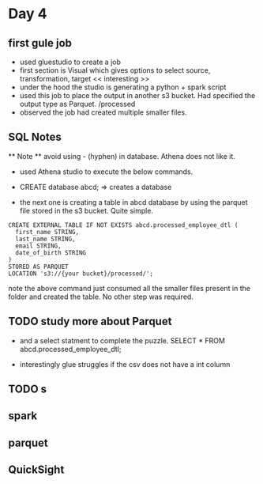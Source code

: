 # Day 4
## first gule job
  - used gluestudio to create a job
  - first section is Visual which gives options to select source, transformation, target << interesting >>
  - under the hood the studio is generating a python + spark script
  - used this job to place the output in another s3 bucket. Had specified the output type as Parquet. /processed
  - observed the job had created multiple smaller files. 
## SQL Notes
** Note ** avoid using - (hyphen) in database. Athena does not like it.
  - used Athena studio to execute the below commands. 
  
  - CREATE database abcd; => creates a database

- the next one is creating a table in abcd database by using the parquet file stored in the s3 bucket. Quite simple.
``` 
CREATE EXTERNAL TABLE IF NOT EXISTS abcd.processed_employee_dtl (
  first_name STRING,
  last_name STRING,
  email STRING,
  date_of_birth STRING
)
STORED AS PARQUET
LOCATION 's3://{your bucket}/processed/';
```
note the above command just consumed all the smaller files present in the folder and created the table. No other step was required. 
## TODO study more about Parquet
- and a select statment to complete the puzzle.
  SELECT * FROM abcd.processed_employee_dtl;

- interestingly glue struggles if the csv does not have a int column
## TODO s
## spark
    
## parquet

## QuickSight
